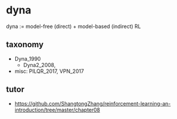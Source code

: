 # dyna
dyna := model-free (direct) + model-based (indirect) RL

## taxonomy
* Dyna_1990
  * Dyna2_2008,
* misc:
  PILQR_2017, VPN_2017

## tutor
* https://github.com/ShangtongZhang/reinforcement-learning-an-introduction/tree/master/chapter08
